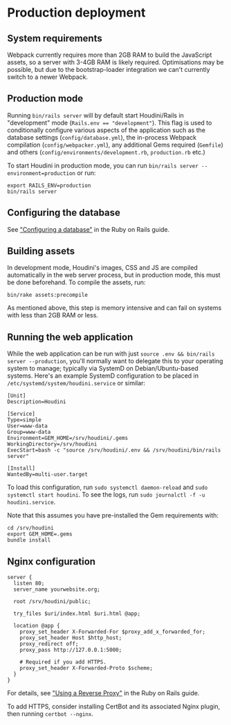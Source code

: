 # Production deployment

## System requirements

Webpack currently requires more than 2GB RAM to build the JavaScript assets, so
a server with 3-4GB RAM is likely required. Optimisations may be possible, but
due to the bootstrap-loader integration we can't currently switch to a newer
Webpack.


## Production mode

Running `bin/rails server` will by default start Houdini/Rails in "development"
mode (`Rails.env == "development"`). This flag is used to conditionally
configure various aspects of the application such as the database settings
(`config/database.yml`), the in-process Webpack compilation
(`config/webpacker.yml`), any additional Gems required (`Gemfile`) and others
(`config/environments/development.rb`, `production.rb` etc.)

To start Houdini in production mode, you can run `bin/rails server
--environment=production` or run:

```
export RAILS_ENV=production
bin/rails server
```


## Configuring the database

See ["Configuring a
database"](https://guides.rubyonrails.org/configuring.html#configuring-a-database)
in the Ruby on Rails guide.


## Building assets

In development mode, Houdini's images, CSS and JS are compiled automatically in
the web server process, but in production mode, this must be done beforehand. To
compile the assets, run:

```
bin/rake assets:precompile
```

As mentioned above, this step is memory intensive and can fail on systems with
less than 2GB RAM or less.


## Running the web application

While the web application can be run with just `source .env && bin/rails server
--production`, you'll normally want to delegate this to your operating system to
manage; typically via SystemD on Debian/Ubuntu-based systems. Here's an example
SystemD configuration to be placed in `/etc/systemd/system/houdini.service` or similar:

```
[Unit]
Description=Houdini

[Service]
Type=simple
User=www-data
Group=www-data
Environment=GEM_HOME=/srv/houdini/.gems
WorkingDirectory=/srv/houdini
ExecStart=bash -c "source /srv/houdini/.env && /srv/houdini/bin/rails server"

[Install]
WantedBy=multi-user.target
```

To load this configuration, run `sudo systemctl daemon-reload` and `sudo systemctl start houdini`. To see the logs, run `sudo journalctl -f -u houdini.service`.

Note that this assumes you have pre-installed the Gem requirements with:

```
cd /srv/houdini
export GEM_HOME=.gems
bundle install
```


## Nginx configuration

```
server {
  listen 80;
  server_name yourwebsite.org;
  
  root /srv/houdini/public;
  
  try_files $uri/index.html $uri.html @app;

  location @app {
    proxy_set_header X-Forwarded-For $proxy_add_x_forwarded_for;
    proxy_set_header Host $http_host;
    proxy_redirect off;
    proxy_pass http://127.0.0.1:5000;
    
    # Required if you add HTTPS.
    proxy_set_header X-Forwarded-Proto $scheme;
  }
}
```

For details, see ["Using a Reverse
Proxy"](https://guides.rubyonrails.org/configuring.html#using-a-reverse-proxy)
in the Ruby on Rails guide.

To add HTTPS, consider installing CertBot and its associated Nginx plugin, then
running `certbot --nginx`.
